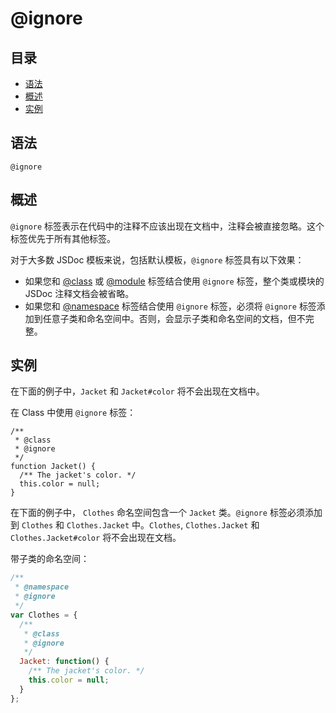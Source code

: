 # @ignore

## 目录

- [语法](#语法)
- [概述](#概述)
- [实例](#实例)

## 语法

```
@ignore
```

## 概述

`@ignore` 标签表示在代码中的注释不应该出现在文档中，注释会被直接忽略。这个标签优先于所有其他标签。

对于大多数 JSDoc 模板来说，包括默认模板，`@ignore` 标签具有以下效果：

- 如果您和 [@class](./tags-class.md) 或 [@module](./tags-module.md) 标签结合使用 `@ignore` 标签，整个类或模块的 JSDoc 注释文档会被省略。
- 如果您和 [@namespace](./tags-namespace.md) 标签结合使用 `@ignore` 标签，必须将 `@ignore` 标签添加到任意子类和命名空间中。否则，会显示子类和命名空间的文档，但不完整。

## 实例

在下面的例子中，`Jacket` 和 `Jacket#color` 将不会出现在文档中。

在 Class 中使用 `@ignore` 标签：

```
/**
 * @class
 * @ignore
 */
function Jacket() {
  /** The jacket's color. */
  this.color = null;
}
```

在下面的例子中， `Clothes` 命名空间包含一个 `Jacket` 类。`@ignore` 标签必须添加到 `Clothes` 和 `Clothes.Jacket` 中。`Clothes`, `Clothes.Jacket` 和 `Clothes.Jacket#color` 将不会出现在文档。

带子类的命名空间：

```javascript
/**
 * @namespace
 * @ignore
 */
var Clothes = {
  /**
   * @class
   * @ignore
   */
  Jacket: function() {
    /** The jacket's color. */
    this.color = null;
  }
};
```
